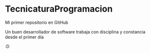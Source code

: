 # TecnicaturaProgramacion

Mi primer repositorio en GitHub

Un buen desarrollador de software trabaja con disciplina y constancia desde el primer día

:D
